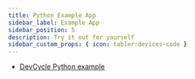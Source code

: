 ```yaml
---
title: Python Example App
sidebar_label: Example App
sidebar_position: 5
description: Try it out for yourself
sidebar_custom_props: { icon: tabler:devices-code }
---
```



- [DevCycle Python example](https://github.com/DevCycleHQ-Labs/example-python)
